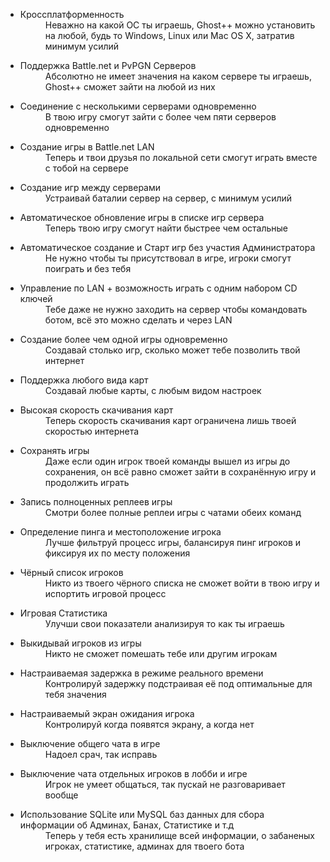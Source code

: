 <div class="col-lg-6">
<ul>
<li>
<dl>
<dt>Кроссплатформенность</dt>
<dd>Неважно на какой ОС ты играешь, Ghost++ можно установить на любой, будь то Windows, Linux или Mac OS X, затратив минимум усилий</dd>
</dl>
</li>
<li>
<dl>
<dt>Поддержка Battle.net и PvPGN Серверов</dt>
<dd>Абсолютно не имеет значения на каком сервере ты играешь, Ghost++ сможет зайти на любой из них</dd>
</dl>
</li>
<li>
<dl>
<dt>Соединение с несколькими серверами одновременно</dt>
<dd>В твою игру смогут зайти с более чем пяти серверов одновременно</dd>
</dl>
</li>
<li>
<dl>
<dt>Создание игры в Battle.net LAN</dt>
<dd>Теперь и твои друзья по локальной сети смогут играть вместе с тобой на сервере</dd>
</dl>
</li>
<li>
<dl>
<dt>Создание игр между серверами</dt>
<dd>Устраивай баталии сервер на сервер, с минимум усилий</dd>
</dl>
</li>
<li>
<dl>
<dt>Автоматическое обновление игры в списке игр сервера </dt>
<dd>Теперь твою игру смогут найти быстрее чем остальные</dd>
</dl>
</li>
<li>
<dl>
<dt>Автоматическое создание и Старт игр без участия Администратора </dt>
<dd>Не нужно чтобы ты присутствовал в игре, игроки смогут поиграть и без тебя</dd>
</dl>
</li>
<li>
<dl>
<dt>Управление по LAN + возможность играть с одним набором CD ключей</dt>
<dd>Тебе даже не нужно заходить на сервер чтобы командовать ботом, всё это можно сделать и через LAN</dd>
</dl>
</li>
<li>
<dl>
<dt>Создание более чем одной игры одновременно</dt>
<dd>Создавай столько игр, сколько может тебе позволить твой интернет</dd>
</dl>
</li>
<li>
<dl>
<dt>Поддержка любого вида карт</dt>
<dd>Создавай любые карты, с любым видом настроек</dd>
</dl>
</li>
<li>
<dl>
<dt>Высокая скорость скачивания карт</dt>
<dd>Теперь скорость скачивания карт ограничена лишь твоей скоростью интернета</dd>
</dl>
</li>
</ul>
</div>
<div class="col-lg-6">
<ul>
<li>
<dl>
<dt>Сохранять игры</dt>
<dd>Даже если один игрок твоей команды вышел из игры до сохранения, он всё равно сможет зайти в сохранённую игру и продолжить играть</dd>
</dl>
</li>
<li>
<dl>
<dt>Запись полноценных реплеев игры</dt>
<dd>Смотри более полные реплеи игры с чатами обеих команд</dd>
</dl>
</li>
<li>
<dl>
<dt>Определение пинга и местоположение игрока</dt>
<dd>Лучше фильтруй процесс игры, балансируя пинг игроков и фиксируя их по месту положения</dd>
</dl>
</li>
<li>
<dl>
<dt>Чёрный список игроков</dt>
<dd>Никто из твоего чёрного списка не сможет войти в твою игру и испортить игровой процесс</dd>
</dl>
</li>
<li>
<dl>
<dt>Игровая Статистика</dt>
<dd>Улучши свои показатели анализируя то как ты играешь</dd>
</dl>
</li>
<li>
<dl>
<dt>Выкидывай игроков из игры</dt>
<dd>Никто не сможет помешать тебе или другим игрокам</dd>
</dl>
</li>
<li>
<dl>
<dt>Настраиваемая задержка в режиме реального времени</dt>
<dd>Контролируй задержку подстраивая её под оптимальные для тебя значения</dd>
</dl>
</li>
<li>
<dl>
<dt>Настраиваемый экран ожидания игрока</dt>
<dd>Контролируй когда появятся экрану, а когда нет</dd>
</dl>
</li>
<li>
<dl>
<dt>Выключение общего чата в игре</dt>
<dd>Надоел срач, так исправь</dd>
</dl>
</li>
<li>
<dl>
<dt>Выключение чата отдельных игроков в лобби и игре</dt>
<dd>Игрок не умеет общаться, так пускай не разговаривает вообще</dd>
</dl>
</li>
<li>
<dl>
<dt>Использование SQLite или MySQL баз данных для сбора информации об Админах, Банах, Статистике и т.д</dt>
<dd>Теперь у тебя есть хранилище всей информации, о забаненых игроках, статистике, админах для твоего бота</dd>
</dl>
</li>
</ul>
</div>